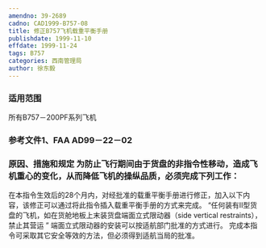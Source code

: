 ```yaml
---
amendno: 39-2689
cadno: CAD1999-B757-08
title: 修正B757飞机载重平衡手册
publishdate: 1999-11-10
effdate: 1999-11-24
tags: B757
categories: 西南管理局
author: 徐东毅
---
```


### 适用范围 
所有B757－200PF系列飞机

### 参考文件1、FAA AD99－22－02

### 原因、措施和规定 为防止飞行期间由于货盘的非指令性移动，造成飞机重心的变化，从而降低飞机的操纵品质，必须完成下列工作： 
在本指令生效后的28个月内，对经批准的载重平衡手册进行修正，加入以下内容，该修正可以通过将此指令插入载重平衡手册的方式来完成。 
“任何装有Ⅱ型货盘的飞机，如在货舱地板上末装货盘端面立式限动器（side vertical restraints），禁止其营运 ”
端面立式限动器的安装可以按适航部门批准的方式进行。 完成本指令可采取其它安全等效的方法，但必须得到适航当局的批准。
  
